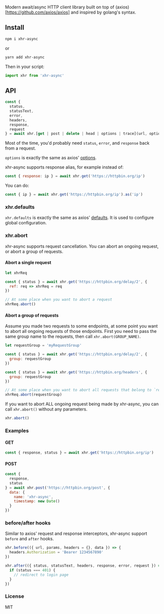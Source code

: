 Modern await/async HTTP client library built on top of (axios)[https://github.com/axios/axios] and inspired by golang's syntax.

## Install

```bash
npm i xhr-async
```

or

```bash
yarn add xhr-async
```

Then in your script:

```javascript
import xhr from 'xhr-async'
```

## API

```javascript
const {
  status,
  statusText,
  error,
  headers,
  response,
  request
} = await xhr.[get | post | delete | head | options | trace](url, options)
```

Most of the time, you'd probably need `status`, `error`, and `response` back from a request.

`options` is exactly the same as axios' [options](https://github.com/axios/axios#request-config).

xhr-async supports response alias, for example instead of:

```javascript
const { response: ip } = await xhr.get('https://httpbin.org/ip')
```

You can do:

```javascript
const { ip } = await xhr.get('https://httpbin.org/ip').as('ip')
```

### xhr.defaults

`xhr.defaults` is exactly the same as axios' [defaults](https://github.com/axios/axios#config-defaults). It is used to configure global configuration.

### xhr.abort

xhr-async supports request cancellation. You can abort an ongoing request, or abort a group of requests.

#### Abort a single request

```javascript
let xhrReq

const { status } = await xhr.get('https://httpbin.org/delay/2', {
  ref: req => xhrReq = req
})

// At some place when you want to abort a request
xhrReq.abort()
```

#### Abort a group of requests

Assume you made two requests to some endpoints, at some point you want to abort all ongoing requests of those endpoints. First you need to pass the same group name to the requests, then call `xhr.abort(GROUP_NAME)`.

```javascript
let requestGroup = 'myRequestGroup'

const { status } = await xhr.get('https://httpbin.org/delay/2', {
  group: requestGroup
})

const { status } = await xhr.get('https://httpbin.org/headers', {
  group: requestGroup
})

// At some place when you want to abort all requests that belong to `requestGroup` group:
xhrReq.abort(requestGroup)
```

If you want to abort ALL ongoing request being made by xhr-async, you can call `xhr.abort()` without any parameters.

```javascript
xhr.abort()
```

### Examples

#### GET

```javascript
const { response, status } = await xhr.get('https://httpbin.org/ip')
```

#### POST

```javascript
const {
  response,
  status
} = await xhr.post('https://httpbin.org/post', {
  data: {
    name: 'xhr-async',
    timestamp: new Date()
  }
})
```

### before/after hooks

Similar to axios' request and response interceptors, xhr-async support `before` and `after` hooks.

```javascript
xhr.before(({ url, params, headers = {}, data }) => {
  headers.Authorization = 'Bearer 1234567890'
})
```

```javascript
xhr.after(({ status, statusText, headers, response, error, request }) => {
  if (status === 401) {
    // redirect to login page
  }
})
```

### License

MIT
